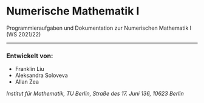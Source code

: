 # Numerische Mathematik I
Programmieraufgaben und Dokumentation zur Numerischen Mathematik I (WS 2021/22)

---

### Entwickelt von:

- Franklin Liu
- Aleksandra Soloveva
- Allan Zea

*Institut für Mathematik, TU Berlin, Straße des 17. Juni 136, 10623 Berlin*
